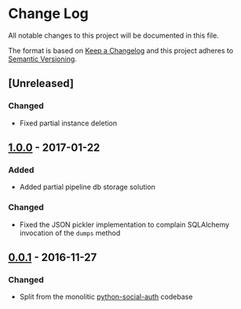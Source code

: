 # Change Log

All notable changes to this project will be documented in this file.

The format is based on [Keep a Changelog](http://keepachangelog.com/)
and this project adheres to [Semantic Versioning](http://semver.org/).

## [Unreleased]

### Changed
- Fixed partial instance deletion

## [1.0.0](https://github.com/python-social-auth/social-storage-sqlalchemy/releases/tag/1.0.0) - 2017-01-22

### Added
- Added partial pipeline db storage solution

### Changed
- Fixed the JSON pickler implementation to complain SQLAlchemy
  invocation of the `dumps` method

## [0.0.1](https://github.com/python-social-auth/social-storage-sqlalchemy/releases/tag/0.0.1) - 2016-11-27

### Changed

- Split from the monolitic [python-social-auth](https://github.com/omab/python-social-auth)
  codebase
